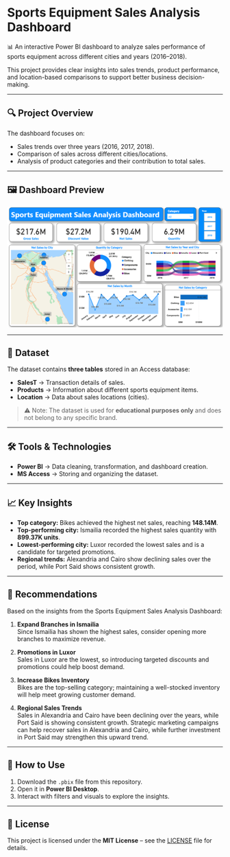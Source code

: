 # Sports Equipment Sales Analysis Dashboard

📊 An interactive Power BI dashboard to analyze sales performance of sports equipment across different cities and years (2016–2018).  

This project provides clear insights into sales trends, product performance, and location-based comparisons to support better business decision-making.

---

## 🔍 Project Overview
The dashboard focuses on:
- Sales trends over three years (2016, 2017, 2018).
- Comparison of sales across different cities/locations.
- Analysis of product categories and their contribution to total sales.

---

## 🖼️ Dashboard Preview

![Dashboard Preview](images/sports_dashboard.png)

---

## 📂 Dataset
The dataset contains **three tables** stored in an Access database:
- **SalesT** → Transaction details of sales.  
- **Products** → Information about different sports equipment items.  
- **Location** → Data about sales locations (cities).  

> ⚠️ Note: The dataset is used for **educational purposes only** and does not belong to any specific brand.

---

## 🛠️ Tools & Technologies
- **Power BI** → Data cleaning, transformation, and dashboard creation.  
- **MS Access** → Storing and organizing the dataset.  

---

## 📈 Key Insights
- **Top category:** Bikes achieved the highest net sales, reaching **148.14M**.  
- **Top-performing city:** Ismailia recorded the highest sales quantity with **899.37K units**.  
- **Lowest-performing city:** Luxor recorded the lowest sales and is a candidate for targeted promotions.  
- **Regional trends:** Alexandria and Cairo show declining sales over the period, while Port Said shows consistent growth.   

---

## 📌 Recommendations
Based on the insights from the Sports Equipment Sales Analysis Dashboard:

1. **Expand Branches in Ismailia**  
   Since Ismailia has shown the highest sales, consider opening more branches to maximize revenue.  

2. **Promotions in Luxor**  
   Sales in Luxor are the lowest, so introducing targeted discounts and promotions could help boost demand.  

3. **Increase Bikes Inventory**  
   Bikes are the top-selling category; maintaining a well-stocked inventory will help meet growing customer demand.  

4. **Regional Sales Trends**  
   Sales in Alexandria and Cairo have been declining over the years, while Port Said is showing consistent growth. Strategic marketing campaigns can help recover sales in Alexandria and Cairo, while further investment in Port Said may strengthen this upward trend.  

---

## 🚀 How to Use
1. Download the `.pbix` file from this repository.  
2. Open it in **Power BI Desktop**.  
3. Interact with filters and visuals to explore the insights.  

---

## 📜 License
This project is licensed under the **MIT License** – see the [LICENSE](./LICENSE) file for details.
